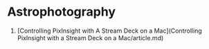 # Astrophotography

1. [Controlling PixInsight with A Stream Deck on a Mac](Controlling PixInsight with a Stream Deck on a Mac/article.md)